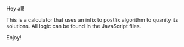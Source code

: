 Hey all!

This is a calculator that uses an infix to postfix algorithm to quanity its solutions. All logic can be found in the JavaScript files.

Enjoy!